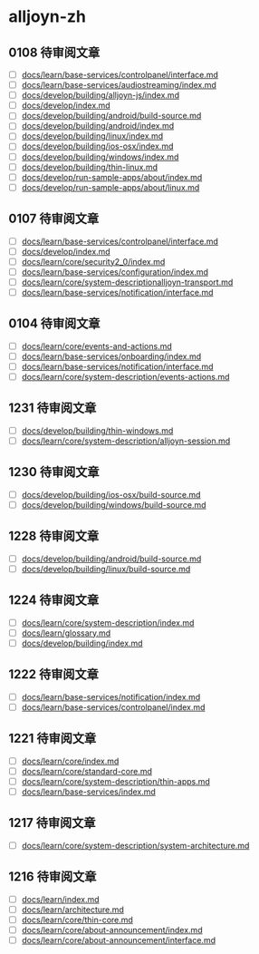 # alljoyn-zh

## 0108 待审阅文章
* [ ] [docs/learn/base-services/controlpanel/interface.md](docs/learn/base-services/controlpanel/interface.md)
* [ ] [docs/learn/base-services/audiostreaming/index.md](docs/learn/base-services/audiostreaming/index.md)
* [ ] [docs/develop/building/alljoyn-js/index.md](docs/develop/building/alljoyn-js/index.md)
* [ ] [docs/develop/index.md](docs/develop/index.md)
* [ ] [docs/develop/building/android/build-source.md](docs/develop/building/android/build-source.md)
* [ ] [docs/develop/building/android/index.md](docs/develop/building/android/index.md)
* [ ] [docs/develop/building/linux/index.md](docs/develop/building/linux/index.md)
* [ ] [docs/develop/building/ios-osx/index.md](docs/develop/building/ios-osx/index.md)
* [ ] [docs/develop/building/windows/index.md](docs/develop/building/windows/index.md)
* [ ] [docs/develop/building/thin-linux.md](docs/develop/building/thin-linux.md)
* [ ] [docs/develop/run-sample-apps/about/index.md](docs/develop/run-sample-apps/about/index.md)
* [ ] [docs/develop/run-sample-apps/about/linux.md](docs/develop/run-sample-apps/about/linux.md)

## 0107 待审阅文章

* [ ] [docs/learn/base-services/controlpanel/interface.md](docs/learn/base-services/controlpanel/interface.md)
* [ ] [docs/develop/index.md](docs/develop/index.md)
* [ ] [docs/learn/core/security2_0/index.md](docs/learn/core/security2_0/index.md)
* [ ] [docs/learn/base-services/configuration/index.md](docs/learn/base-services/configuration/index.md)
* [ ] [docs/learn/core/system-descriptionalljoyn-transport.md](docs/learn/core/system-descriptionalljoyn-transport.md)
* [ ] [docs/learn/base-services/notification/interface.md](docs/learn/base-services/notification/interface.md)

## 0104 待审阅文章

* [ ] [docs/learn/core/events-and-actions.md](docs/learn/core/events-and-actions.md)
* [ ] [docs/learn/base-services/onboarding/index.md](docs/learn/base-services/onboarding/index.md)
* [ ] [docs/learn/base-services/notification/interface.md](docs/learn/base-services/notification/interface.md)
* [ ] [docs/learn/core/system-description/events-actions.md](docs/learn/core/system-description/events-actions.md)

## 1231 待审阅文章

* [ ] [docs/develop/building/thin-windows.md](docs/develop/building/thin-windows.md)
* [ ] [docs/learn/core/system-description/alljoyn-session.md](docs/learn/core/system-description/alljoyn-session.md)

## 1230 待审阅文章

* [ ] [docs/develop/building/ios-osx/build-source.md](docs/develop/building/ios-osx/build-source.md)
* [ ] [docs/develop/building/windows/build-source.md](docs/develop/building/windows/build-source.md)

## 1228 待审阅文章

* [ ] [docs/develop/building/android/build-source.md](docs/develop/building/android/build-source.md)
* [ ] [docs/develop/building/linux/build-source.md](docs/develop/building/linux/build-source.md)

## 1224 待审阅文章

* [ ] [docs/learn/core/system-description/index.md](docs/learn/core/system-description/index.md)
* [ ] [docs/learn/glossary.md](docs/learn/glossary.md)
* [ ] [docs/develop/building/index.md](docs/develop/building/index.md)

## 1222 待审阅文章

* [ ] [docs/learn/base-services/notification/index.md](docs/learn/base-services/notification/index.md)
* [ ] [docs/learn/base-services/controlpanel/index.md](docs/learn/base-services/controlpanel/index.md)

## 1221 待审阅文章

* [ ] [docs/learn/core/index.md](docs/learn/core/index.md)
* [ ] [docs/learn/core/standard-core.md](docs/learn/core/standard-core.md)
* [ ] [docs/learn/core/system-description/thin-apps.md](docs/learn/core/system-description/thin-apps.md)
* [ ] [docs/learn/base-services/index.md](docs/learn/base-services/index.md)

## 1217 待审阅文章

* [ ] [docs/learn/core/system-description/system-architecture.md](docs/learn/core/system-description/system-architecture.md)

## 1216 待审阅文章

* [ ] [docs/learn/index.md](docs/learn/index.md)
* [ ] [docs/learn/architecture.md](docs/learn/architecture.md)
* [ ] [docs/learn/core/thin-core.md](docs/learn/core/thin-core.md)
* [ ] [docs/learn/core/about-announcement/index.md](docs/learn/core/about-announcement/index.md)
* [ ] [docs/learn/core/about-announcement/interface.md](docs/learn/core/about-announcement/interface.md)
